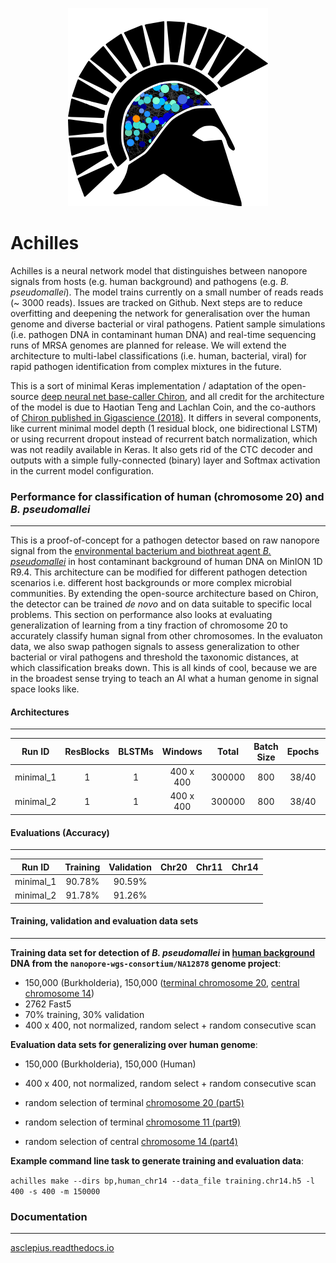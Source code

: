 
<p align="center">
  <img src="logo.png"></img>
</p>

# Achilles

Achilles is a neural network model that distinguishes between nanopore signals from hosts (e.g. human background) and pathogens (e.g. *B. pseudomallei*). The model trains currently on a small number of reads reads (~ 3000 reads). Issues are tracked on Github. Next steps are to reduce overfitting and deepening the network for generalisation over the human genome and diverse bacterial or viral pathogens. Patient sample simulations (i.e. pathogen DNA in contaminant human DNA) and real-time sequencing runs of MRSA genomes are planned for release. We will extend the architecture to multi-label classifications (i.e. human, bacterial, viral) for rapid pathogen identification from complex mixtures in the future.

This is a sort of minimal Keras implementation / adaptation of the open-source [deep neural net base-caller Chiron](https://github.com/haotianteng/Chiron), and all credit for the architecture of the model is due to Haotian Teng and Lachlan Coin, and the co-authors of [Chiron published in Gigascience (2018)](https://academic.oup.com/gigascience/article/7/5/giy037/4966989). It differs in several components, like current minimal model depth (1 residual block, one bidirectional LSTM) or using recurrent dropout instead of recurrent batch normalization, which was not readily available in Keras. It also gets rid of the CTC decoder and outputs with a simple fully-connected (binary) layer and Softmax activation in the current model configuration.

### Performance for classification of human (chromosome 20) and *B. pseudomallei*
---

This is a proof-of-concept for a pathogen detector based on raw nanopore signal from the [environmental bacterium and biothreat agent *B. pseudomallei*](https://www.ncbi.nlm.nih.gov/pmc/articles/PMC4746747/) in host contaminant background of human DNA on MinION 1D R9.4. This architecture can be modified for different pathogen detection scenarios i.e. different host backgrounds or more complex microbial communities. By extending the open-source architecture based on Chiron, the detector can be trained *de novo* and on data suitable to specific local problems. This section on performance also looks at evaluating generalization of learning from a tiny fraction of chromosome 20 to accurately classify human signal from other chromosomes. In the evaluaton data, we also swap pathogen signals to assess generalization to other bacterial or viral pathogens and threshold the taxonomic distances, at which classification breaks down. This is all kinds of cool, because we are in the broadest sense trying to teach an AI what a human genome in signal space looks like.

#### Architectures
---

| Run ID    | ResBlocks | BLSTMs  | Windows   | Total     | Batch Size  | Epochs | LSTM Dropout   |  Parameters | Dataset |
| :-------: | :-------: | :-----: | :-------: | :-------: | :---------: | :----: | :------------: |  :--------: | :-----: |
| minimal_1 |  1        | 1       | 400 x 400 | 300000    | 800         | 38/40  | 0.2            |  999,778    | Chr20   |
| minimal_2 |  1        | 1       | 400 x 400 | 300000    | 800         | 38/40  | 0.2            |  999,778    | Chr14   |

#### Evaluations (Accuracy)
---


| Run ID     | Training | Validation | Chr20    | Chr11   | Chr14   |
| :--------: | :-------:| :--------: | :------: | :-----: | :-----: | 
| minimal_1  |  90.78%  | 90.59%     |          |         |         |
| minimal_2  |  91.78%  | 91.26%     |          |         |         |

#### Training, validation and evaluation data sets
---

**Training data set for detection of *B. pseudomallei* in [human background](https://github.com/nanopore-wgs-consortium/NA12878/blob/master/Genome.md) DNA from the `nanopore-wgs-consortium/NA12878` genome project**:

* 150,000 (Burkholderia), 150,000 ([terminal chromosome 20](http://s3.amazonaws.com/nanopore-human-wgs/rel3-fast5-chr20.part05.tar), [central chromosome 14](http://s3.amazonaws.com/nanopore-human-wgs/rel3-fast5-chr14.part04.tar))
* 2762 Fast5
* 70% training, 30% validation
* 400 x 400, not normalized, random select + random consecutive scan

**Evaluation data sets for generalizing over human genome**:

* 150,000 (Burkholderia), 150,000 (Human)
* 400 x 400, not normalized, random select + random consecutive scan

* random selection of terminal [chromosome 20 (part5)](http://s3.amazonaws.com/nanopore-human-wgs/rel3-fast5-chr20.part05.tar)
* random selection of terminal [chromosome 11 (part9)](http://s3.amazonaws.com/nanopore-human-wgs/rel3-fast5-chr11.part09.tar)
* random selection of central [chromosome 14 (part4)](http://s3.amazonaws.com/nanopore-human-wgs/rel3-fast5-chr14.part04.tar)


**Example command line task to generate training and evaluation data**:

`achilles make --dirs bp,human_chr14 --data_file training.chr14.h5 -l 400 -s 400 -m 150000`

### Documentation
---

[asclepius.readthedocs.io](https://asclepius.readthedocs.io)
